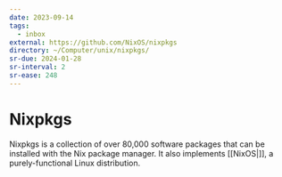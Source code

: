 ```yaml
---
date: 2023-09-14
tags:
  - inbox
external: https://github.com/NixOS/nixpkgs
directory: ~/Computer/unix/nixpkgs/
sr-due: 2024-01-28
sr-interval: 2
sr-ease: 248
---
```


# Nixpkgs

Nixpkgs is a collection of over 80,000 software packages that can be installed
with the Nix package manager. It also implements [[NixOS|]], a purely-functional
Linux distribution.
